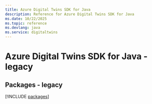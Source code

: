 ```yaml
---
title: Azure Digital Twins SDK for Java
description: Reference for Azure Digital Twins SDK for Java
ms.date: 10/22/2025
ms.topic: reference
ms.devlang: java
ms.service: digitaltwins
---
```

# Azure Digital Twins SDK for Java - legacy
## Packages - legacy
[!INCLUDE [packages](digital-twins-index.md)]